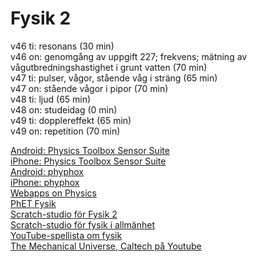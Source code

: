# Fysik 2
v46 ti: resonans (30 min)  
v46 on: genomgång av uppgift 227; frekvens; mätning av vågutbredningshastighet i grunt vatten (70 min)  
v47 ti: pulser, vågor, stående våg i sträng (65 min)  
v47 on: stående vågor i pipor (70 min)  
v48 ti: ljud (65 min)  
v48 on: studeidag (0 min)  
v49 ti: dopplereffekt (65 min)  
v49 on: repetition (70 min)  

[Android: Physics Toolbox Sensor Suite](https://play.google.com/store/apps/details?id=com.chrystianvieyra.physicstoolboxsuite)  
[iPhone: Physics Toolbox Sensor Suite](https://apps.apple.com/cy/app/physics-toolbox-sensor-suite/id1128914250?platform=iphone)  
[Android: phyphox](https://play.google.com/store/apps/details?id=de.rwth_aachen.phyphox)  
[iPhone: phyphox](https://apps.apple.com/us/app/phyphox/id1127319693?platform=iphone)  
[Webapps on Physics](https://www.walter-fendt.de/html5/phen/)  
[PhET Fysik](https://phet.colorado.edu/en/simulations/filter?locale=sv&subjects=physics&type=html,prototype)  
[Scratch-studio för Fysik 2](https://scratch.mit.edu/studios/33395332)  
[Scratch-studio för fysik i allmänhet](https://scratch.mit.edu/studios/243209)  
[YouTube-spellista om fysik](https://www.youtube.com/playlist?list=PLUx1NFKWh2OGMSiIEH2w4P-HaR8j6CyW5)  
[The Mechanical Universe, Caltech på Youtube](https://www.youtube.com/playlist?list=PL8_xPU5epJddRABXqJ5h5G0dk-XGtA5cZ)  
<!-- https://gy.orbin.se/fysik/b/-->  
